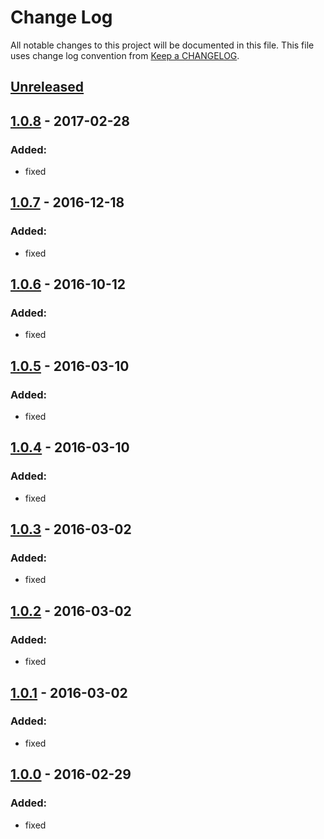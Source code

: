 # Change Log
All notable changes to this project will be documented in this file.
This file uses change log convention from [Keep a CHANGELOG](http://keepachangelog.com).


## [Unreleased][unreleased]

## [1.0.8] - 2017-02-28

### Added:
- fixed

## [1.0.7] - 2016-12-18

### Added:
- fixed

## [1.0.6] - 2016-10-12

### Added:
- fixed

## [1.0.5] - 2016-03-10

### Added:
- fixed

## [1.0.4] - 2016-03-10

### Added:
- fixed

## [1.0.3] - 2016-03-02

### Added:
- fixed

## [1.0.2] - 2016-03-02

### Added:
- fixed

## [1.0.1] - 2016-03-02

### Added:
- fixed

## [1.0.0] - 2016-02-29

### Added:
- fixed

[unreleased]: https://github.com/dgnest/ansible-role-redis/compare/1.0.8...HEAD
[1.0.8]: https://github.com/dgnest/ansible-role-redis/compare/1.0.7...1.0.8
[1.0.7]: https://github.com/dgnest/ansible-role-redis/compare/1.0.6...1.0.7
[1.0.6]: https://github.com/dgnest/ansible-role-redis/compare/1.0.5...1.0.6
[1.0.5]: https://github.com/dgnest/ansible-role-redis/compare/1.0.4...1.0.5
[1.0.4]: https://github.com/dgnest/ansible-role-redis/compare/1.0.3...1.0.4
[1.0.3]: https://github.com/dgnest/ansible-role-redis/compare/1.0.2...1.0.3
[1.0.2]: https://github.com/dgnest/ansible-role-redis/compare/1.0.1...1.0.2
[1.0.1]: https://github.com/dgnest/ansible-role-redis/compare/1.0.0...1.0.1
[1.0.0]: https://github.com/dgnest/ansible-role-redis/compare/0.0.0...1.0.0

[CHANGELOG.md]: CHANGELOG.md
[CONTRIBUTING.md]: CONTRIBUTING.md
[LICENCE.md]: LICENCE.md
[README.md]: README.md
